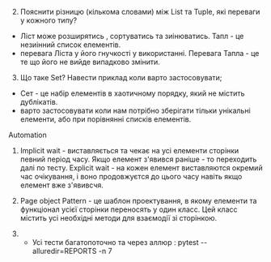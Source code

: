 2. Пояснити різницю (кількома словами) між List та Tuple, які переваги у кожного типу?
- Ліст може розширятись , сортуватись та зиінюватись. Тапл - це незиінний список елементів.
- перевага Ліста у його гнучкості у використанні. Перевага Тапла - це те що його не вийде випадково змінити.
3. Що таке Set? Навести приклад коли варто застосовувати;
- Сет - це набір елементів в хаотичному порядку, який не містить дублікатів.
- варто застосовувати коли нам потрібно зберігати тільки унікальні елементи, або при порівнянні списків елементів.

Automation
1. Implicit wait - виставляється та чекає на усі елементи сторінки певний період часу.
Якщо елемент з'явився раніше - то переходить далі по тесту.
Explicit wait - на кожен елемент виставляются окремий 
час очікування, і воно продовжуєтся до цього часу навіть якщо елемент вже з'явивсчя.
2. Page object Pattern - це шаблон проектування, в якому елементи та функціонал усієї сторінки
переносять у один класс. Цей класс містить усі необхідні методи для взаємодії зі сторінкою.

8. - Усі тести багатопоточно та через аллюр :  pytest --alluredir=REPORTS -n 7

